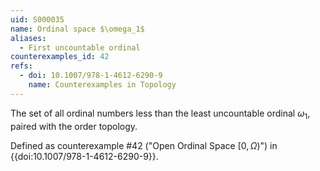 ```yaml
---
uid: S000035
name: Ordinal space $\omega_1$
aliases:
  - First uncountable ordinal
counterexamples_id: 42
refs:
  - doi: 10.1007/978-1-4612-6290-9 
    name: Counterexamples in Topology
---
```


The set of all ordinal numbers less than the least uncountable ordinal $\omega_1$, paired with the order topology.

Defined as counterexample #42 ("Open Ordinal Space $[0,\Omega)$")
in {{doi:10.1007/978-1-4612-6290-9}}.
